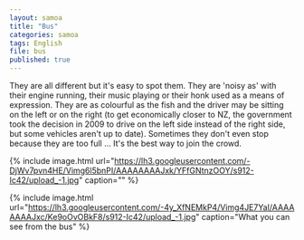 ```yaml
---
layout: samoa
title: "Bus"
categories: samoa
tags: English
file: bus
published: true
---
```


They are all different but it's easy to spot them. They are 'noisy as' with their engine running, their music playing or their honk used as a means of expression. They are as colourful as the fish and the driver may be sitting on the left or on the right (to get economically closer to NZ, the government took the decision in 2009 to drive on the left side instead of the right side, but some vehicles aren't up to date). Sometimes they don't even stop because they are too full ... It's the best way to join the crowd.

<!--
<video width="640" height="480" controls="controls">
    <source src="https://drive.google.com/uc?export=download&confirm=5SUr&id=0BzIZ3dfuz-CETVZabUdmUWVocHM" type='video/mp4'/>
</video>
-->

{% include image.html url="https://lh3.googleusercontent.com/-DjWv7pvn4HE/Vimg6l5bnPI/AAAAAAAAJxk/YFfGNtnzOOY/s912-Ic42/upload_-1.jpg" caption="" %}

{% include image.html url="https://lh3.googleusercontent.com/-4y_XfNEMkP4/Vimg4JE7YaI/AAAAAAAAJxc/Ke9oOvOBkF8/s912-Ic42/upload_-1.jpg" caption="What you can see from the bus" %}